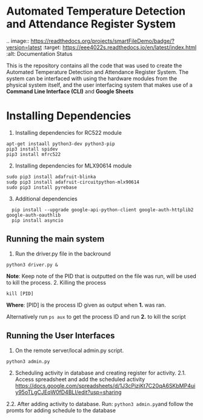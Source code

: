 # Automated Temperature Detection and Attendance Register System

.. image:: https://readthedocs.org/projects/smartFileDemo/badge/?version=latest
        :target: https://eee4022s.readthedocs.io/en/latest/index.html
        :alt: Documentation Status

This is the repository contains all the code that was used to create the Automated Temperature Detection and Attendance Register System. The system can be interfaced with using the hardware modules from the physical system itself, and the user interfacing system that makes use of a **Command Line Interface (CLI)** and **Google Sheets**

Installing Dependencies
===========================

 1. Installing dependencies for RC522 module
```
apt-get instaall python3-dev python3-pip
pip3 install spidev
pip3 install mfrc522
```
2. Installing dependencies for MLX90614 module
```
sudo pip3 install adafruit-blinka
sudp pip3 install adafruit-circuitpython-mlx90614
sudo pip3 install pyrebase
```
3. Additional dependencies
```
  pip install --upgrade google-api-python-client google-auth-httplib2 google-auth-oauthlib
  pip install asyncio
```

## Running the main system 
 1.  Run the driver.py file in the backround
 ```
python3 driver.py &
```
**Note**: Keep note of the PID that is outputted on the file was run, will be used to kill the process.
 2. Killing the process
 ```
kill [PID]
```
**Where**: [PID] is the process ID given as output when **1.** was ran.

Alternatively run `ps aux` to get the process ID and run **2.** to kill the script

## Running the User Interfaces
1. On the remote server/local admin.py script.
 ```python
python3 admin.py
```
2. Scheduling activity in database and creating register for activity.
2.1.  Access spreadsheet and add the scheduled activity
https://docs.google.com/spreadsheets/d/1J3cPjzjKt7C20qA6SKbMP4uiy95oTLgCJEqW0fD4BLI/edit?usp=sharing

2.2. After adding activity to database.
	Run: `python3 admin.py`and follow the promts for adding schedule to the database

